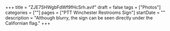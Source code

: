 +++
title = "ZJE7SHWgbFdWf9fHcSrh.avif"
draft = false
tags = ["Photos"]
categories = [""]
pages = ["PTT Winchester Restrooms Sign"]
startDate = ""
description = "Although blurry, the sign can be seen directly under the Californian flag."
+++
